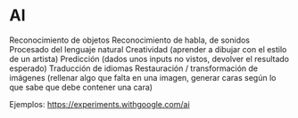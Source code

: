 # AI
Reconocimiento de objetos
Reconocimiento de habla, de sonidos
Procesado del lenguaje natural
Creatividad (aprender a dibujar con el estilo de un artista)
Predicción (dados unos inputs no vistos, devolver el resultado esperado)
Traducción de idiomas
Restauración / transformación de imágenes (rellenar algo que falta en una imagen, generar caras según lo que sabe que debe contener una cara)

Ejemplos: https://experiments.withgoogle.com/ai
